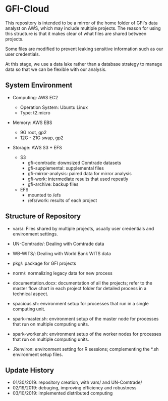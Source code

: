 # GFI-Cloud

This repository is intended to be a mirror of the home folder of GFI's data analyst on AWS, which may include multiple projects. The reason for using this structure is that it makes clear of what files are shared between projects.

Some files are modified to prevent leaking sensitive information such as our user credentials.

At this stage, we use a data lake rather than a database strategy to manage data so that we can be flexible with our analysis.

## System Environment

* Computing: AWS EC2
  * Operation System: Ubuntu Linux
  * Type: t2.micro

* Memory: AWS EBS
  * 9G root, gp2
  * 12G - 21G swap, gp2

* Storage: AWS S3 + EFS
  * S3
    * gfi-comtrade: downsized Comtrade datasets
    * gfi-supplemental: supplemental files
    * gfi-mirror-analysis: paired data for mirror analysis
	* gfi-work: intermediate results that used repeatly
	* gfi-archive: backup files
  * EFS
    * mounted to /efs
	* /efs/work: results of each project

## Structure of Repository

* vars/: Files shared by multiple projects, usually user credentials and environment settings.

* UN-Comtrade/: Dealing with Comtrade data

* WB-WITS/: Dealing with World Bank WITS data

* pkg/: package for GFI projects

* norm/: normalizing legacy data for new process

* documentation.docx: documentation of all the projects; refer to the master flow chart in each project folder for detailed process in a technical aspect.

* spacious.sh: environment setup for processes that run in a single computing unit.

* spark-master.sh: environment setup of the master node for processes that run on multiple computing units.

* spark-worker.sh: environment setup of the worker nodes for processes that run on multiple computing units.

* .Renviron: environment setting for R sessions; complementing the *.sh environment setup files.

## Update History

* 01/30/2019: repository creation, with vars/ and UN-Comtrade/
* 02/19/2019: debuging, improving efficiency and robustness
* 03/10/2019: implemented distributed computing
